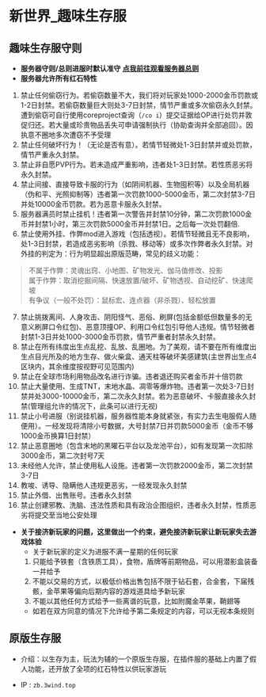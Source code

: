 # 新世界_趣味生存服

## 趣味生存服守则

- **服务器守则/总则进服时默认准守** [**点我前往观看服务器总则**](/rules/#_3wind三阵风服务器总则)
- **服务器允许所有红石特性**
1. 禁止任何偷窃行为。若偷窃数量不大，我们将对玩家处1000-2000金币罚款或1-2日封禁。若偷窃数量巨大则处3-7日封禁，情节严重或多次偷窃永久封禁。遭到偷窃可自行使用coreproject查询（`/co i`）提交证据给OP进行处罚并敦促归还。若大量或珍贵物品丢失可申请强制执行（协助查询并全部追回）。因执意不圈地多次遭窃不予受理
2. 禁止任何破坏行为！（无论是否有意）。若情节轻微处1-3日封禁并或处罚款，情节严重永久封禁。
3. 禁止非自愿PVP行为。若未造成严重影响，违者处1-3日封禁。若性质恶劣将永久封禁。
4. 禁止间接、直接导致卡服的行为（如阴间机器、生物囤积等）以及全局机器（伪和平、光照抑制等）违者第一次罚款1000-5000金币，第二次封禁3-7日并处10000金币罚款。若为恶意卡服永久封禁。
5. 服务器满员时禁止挂机！违者第一次警告并封禁10分钟，第二次罚款1000金币并封禁1小时，第三次罚款5000金币并封禁1日。之后每一次处罚翻倍.
6. 禁止使用外挂、作弊mod进入游戏（包括透视）。若情节轻微且无不良影响，处1-3日封禁，若造成恶劣影响（杀戮、移动等）或多次作弊者永久封禁。对外挂的判定为：行为明显超出原版范畴，常见的歧义功能：
> 不属于作弊：灵魂出窍、小地图、矿物发光、伽马值修改、投影  
> 属于作弊：取消挖掘间隔、快速放置/破坏、矿物透视、自动挖矿、快速爬坡  
> 有争议（一般不处罚）：鼠标宏、连点器（非杀戮）、轻松放置
7. 禁止挑拨离间、人身攻击、阴阳怪气、恶俗、刷屏(包括金额低但数量多的无意义刷屏口令红包)、恶意顶撞OP、利用口令红包引导他人违规。情节轻微者封禁1-3日并处1000-3000金币罚款，情节严重者封禁永久封禁。
8. 禁止在所有纬度出生点乱挖、乱放、乱圈地。为了美观，请不要在所有维度出生点目光所及的地方生存、做火柴盒、通天柱等破坏美感建筑(主世界出生点4区块内，其余维度按视野可见范围内)
9. 禁止在全球市场利用物品改名进行诈骗。违者退还购买者金币并十倍罚款
10. 禁止大量使用、生成TNT，末地水晶、凋零等爆炸物。违者第一次处3-7日封禁并处3000-10000金币，第二次永久封禁。若为恶意破坏、卡服直接永久封禁(管理组允许的情况下，此条可以进行无视)
11. 禁止小号进服（别说挂机器，服务器性能本身就紧张，有实力去生电服假人随便用）。一经发现将清除小号数据，大号封禁7日并罚款5000金币（金币不够1000金币换算1日封禁）
12. 禁止恶意圈地（包含末地的黑曜石平台以及龙池平台），如有发现第一次扣除3000金币，第二次封号7天
13. 未经他人允许，禁止使用私人设施。违者第一次罚款2000金币，第二次封禁3-7日
14. 教唆、诱导、隐瞒他人违规更恶劣，一经发现永久封禁
15. 禁止外借、出售账号。违者永久封禁
16. 禁止创建邪教、洗脑、违法性质和具有政治企图组织，违者永久封禁，性质恶劣将提交至当地公安处理

- **关于接济新玩家的问题，这里做出一个约束，避免接济新玩家让新玩家失去游戏体验**  
    - 关于新玩家的定义为进服不满一星期的任何玩家
    1. 只能给予铁套（含铁质工具），食物，盾牌等前期物品，可以用潜影盒装备一并给予
    2. 不能以交易的方式，以极低价格出售包括不限于钻石套，合金套，下届残骸，金苹果等偏向后期内容的游戏道具给予新玩家
    3. 不能以其他任何方式给予一些离谱的玩意，比如附魔金苹果，鞘翅等
    - 如若在双方同意的情况下允许给予第二条规定的内容，可以无视本条规则

## 原版生存服

- 介绍：以生存为主，玩法为辅的一个原版生存服，在插件服的基础上内置了假人功能，还开放了全项的红石特性以供玩家游玩

- IP : `zb.3wind.top`